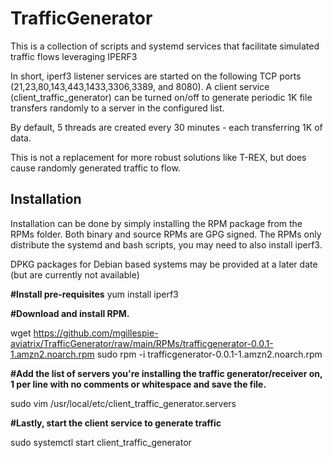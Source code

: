 # TrafficGenerator
This is a collection of scripts and systemd services that facilitate simulated traffic flows leveraging IPERF3

In short, iperf3 listener services are started on the following TCP ports (21,23,80,143,443,1433,3306,3389, and 8080).
A client service (client_traffic_generator) can be turned on/off to generate periodic 1K file transfers randomly to a server in the configured list.

By default, 5 threads are created every 30 minutes - each transferring 1K of data. 

This is not a replacement for more robust solutions like T-REX, but does cause randomly generated traffic to flow.
## Installation
Installation can be done by simply installing the RPM package from the RPMs folder. Both binary and source RPMs are GPG signed. The RPMs only distribute the systemd and bash scripts, you may need to also install iperf3.

DPKG packages for Debian based systems may be provided at a later date (but are currently not available)

**#Install pre-requisites**
yum install iperf3

**#Download and install RPM.**

wget https://github.com/mgillespie-aviatrix/TrafficGenerator/raw/main/RPMs/trafficgenerator-0.0.1-1.amzn2.noarch.rpm
sudo rpm -i trafficgenerator-0.0.1-1.amzn2.noarch.rpm 

**#Add the list of servers you're installing the traffic generator/receiver on, 1 per line with no comments or whitespace and save the file.**

sudo vim /usr/local/etc/client_traffic_generator.servers

**#Lastly, start the client service to generate traffic**

sudo systemctl start client_traffic_generator

